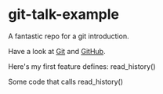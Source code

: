 # git-talk-example
A fantastic repo for a git introduction.

Have a look at [Git](https://git-scm.com/) and [GitHub](https://github.com/).

Here's my first feature
defines: read_history()

Some code that calls read_history()
